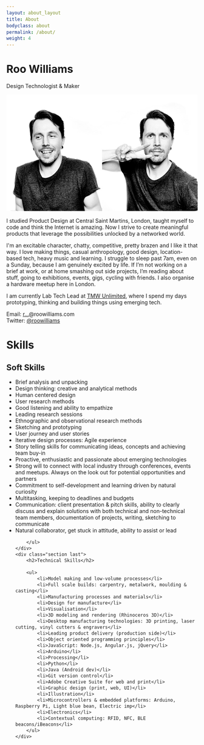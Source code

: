 ```yaml
---
layout: about_layout
title: About
bodyclass: about
permalink: /about/
weight: 4
---
```


<h1 class="section-title">Roo Williams</h1>


<p class="tagline">Design Technologist & Maker</p>

<img src="/assets/images/roowilliams.jpg" />

I studied Product Design at Central Saint Martins, London, taught myself to code and think the Internet is amazing. Now I strive to create meaningful products that leverage the possibilities unlocked by a networked world.

I'm an excitable character, chatty, competitive, pretty brazen and I like it that way. I love making things, casual anthropology, good design, location-based tech, heavy music and learning. I struggle to sleep past 7am, even on a Sunday, because I am genuinely excited by life. If I’m not working on a brief at work, or at home smashing out side projects, I’m reading about stuff, going to exhibitions, events, gigs, cycling with friends. I also organise a hardware meetup here in London.

I am currently Lab Tech Lead at <a href="http://www.tmwunlimited.com" target="_blank">TMW Unlimited</a>, where I spend my days prototyping, thinking and building things using emerging tech.

Email: <a href="http://www.google.com/recaptcha/mailhide/d?k=017zqiDGP6-vox_pF6XA1gfw==&amp;c=kWkFPkZiFDjJse66ZAohkr3_JakXKN79hRBi2JUwCqs=" onclick="window.open('http://www.google.com/recaptcha/mailhide/d?k\075017zqiDGP6-vox_pF6XA1gfw\75\75\46c\75kWkFPkZiFDjJse66ZAohkr3_JakXKN79hRBi2JUwCqs\075', '', 'toolbar=0,scrollbars=0,location=0,statusbar=0,menubar=0,resizable=0,width=500,height=300'); return false;" title="Reveal this e-mail address">r...</a>@roowilliams.com  
Twitter: <a href="http://twitter.com/roowilliams" target="_blank">@roowilliams</a>

<h1 class="section-title">Skills</h1>

<div class="skills">
	<div class="section">
		<h2>Soft Skills</h2>
		<ul>
			<li>Brief analysis and unpacking</li>
			<li>Design thinking: creative and analytical methods</li>
			<li>Human centered design</li>
			<li>User research methods</li>
			<li>Good listening and ability to empathize</li>
			<li>Leading research sessions</li>
			<li>Ethnographic and observational research methods</li>
			<li>Sketching and prototyping</li>
			<li>User journey and user stories</li>
			<li>Iterative design processes: Agile experience</li>
			<li>Story telling skills for communicating ideas, concepts and achieving team buy-in</li>
			<li>Proactive, enthusiastic and passionate about emerging technologies</li>
			<li>Strong will to connect with local industry through conferences, events and meetups. Always on the look out for potential opportunities and partners</li>
			<li>Commitment to self-development and learning driven by natural curiosity</li>
			<li>Multitasking, keeping to deadlines and budgets</li>
			<li>Communication: client presentation & pitch skills, ability to clearly discuss and explain solutions with both technical and non-technical team members, documentation of projects, writing, sketching to communicate</li>
			<li>Natural collaborator, get stuck in attitude, ability to assist or lead</li>

		</ul>
	</div>
	<div class="section last">
		<h2>Technical Skills</h2>

		<ul>
			<li>Model making and low-volume processes</li>
			<li>Full scale builds: carpentry, metalwork, moulding & casting</li>
			<li>Manufacturing processes and materials</li>
			<li>Design for manufacture</li>
			<li>Visualisation</li>
			<li>3D modeling and rendering (Rhinoceros 3D)</li>
			<li>Desktop manufacturing technologies: 3D printing, laser cutting, vinyl cutters & engravers</li>
			<li>Leading product delivery (production side)</li>
			<li>Object oriented programming principles</li>
			<li>JavaScript: Node.js, Angular.js, jQuery</li>
			<li>Arduino</li>
			<li>Processing</li>
			<li>Python</li>
			<li>Java (Android dev)</li>
			<li>Git version control</li>
			<li>Adobe Creative Suite for web and print</li>
			<li>Graphic design (print, web, UI)</li>
			<li>Illustration</li>
			<li>Microcontrollers & embedded platforms: Arduino, Raspberry Pi, Light blue bean, Electric imp</li>
			<li>Electronics</li>
			<li>Contextual computing: RFID, NFC, BLE beacons/iBeacons</li>
		</ul>
	</div>
</div>
